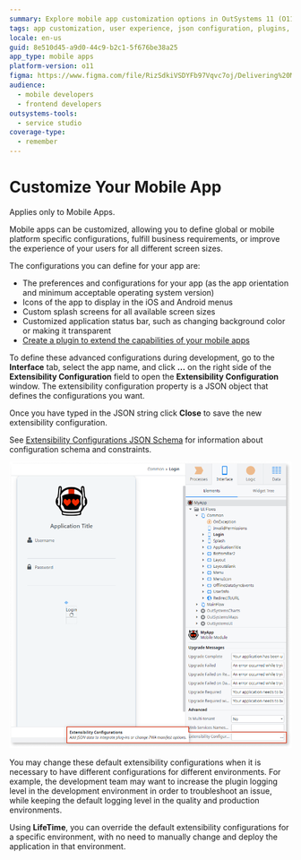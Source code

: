 ```yaml
---
summary: Explore mobile app customization options in OutSystems 11 (O11) including interface configurations and environment-specific settings.
tags: app customization, user experience, json configuration, plugins, interface design
locale: en-us
guid: 8e510d45-a9d0-44c9-b2c1-5f676be38a25
app_type: mobile apps
platform-version: o11
figma: https://www.figma.com/file/RizSdkiVSDYFb97Vqvc7oj/Delivering%20Mobile%20Apps?node-id=1:89
audience:
  - mobile developers
  - frontend developers
outsystems-tools:
  - service studio
coverage-type:
  - remember
---
```


# Customize Your Mobile App

<div class="info" markdown="1">

Applies only to Mobile Apps.

</div>

Mobile apps can be customized, allowing you to define global or mobile platform specific configurations, fulfill business requirements, or improve the experience of your users for all different screen sizes.

The configurations you can define for your app are:

* The preferences and configurations for your app (as the app orientation and minimum acceptable operating system version)
* Icons of the app to display in the iOS and Android menus
* Custom splash screens for all available screen sizes
* Customized application status bar, such as changing  background color or making it transparent
* [Create a plugin to extend the capabilities of your mobile apps](../../../integration-with-systems/mobile-plugins/cordova-plugin/intro.md)

To define these advanced configurations during development, go to the **Interface** tab, select the app name, and click **…** on the right side of the **Extensibility Configuration** field to open the **Extensibility Configuration** window. The extensibility configuration property is a JSON object that defines the configurations you want.

Once you have typed in the JSON string click **Close** to save the new extensibility configuration.

See [Extensibility Configurations JSON Schema](<extensibility-configurations-json-schema.md>) for information about configuration schema and constraints.

![Screenshot of the Extensibility Configuration window in a mobile app development interface](images/customize-mobile-app-1.png "Extensibility Configuration Window")

You may change these default extensibility configurations when it is necessary to have different configurations for different environments. For example, the development team may want to increase the plugin logging level in the development environment in order to troubleshoot an issue, while keeping the default logging level in the quality and production environments.

Using **LifeTime**, you can override the default extensibility configurations for a specific environment, with no need to manually change and deploy the application in that environment.
